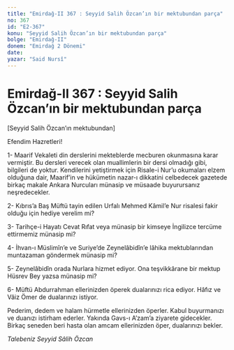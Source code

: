 ```yaml
---
title: "Emirdağ-II 367 : Seyyid Salih Özcan’ın bir mektubundan parça"
no: 367
id: "E2-367"
konu: "Seyyid Salih Özcan’ın bir mektubundan parça"
bolge: "Emirdağ-II"
donem: "Emirdağ 2 Dönemi"
date: 
yazar: "Said Nursî"
---
```


# Emirdağ-II 367 : Seyyid Salih Özcan’ın bir mektubundan parça

<p class="takdim">[Seyyid Salih Özcan’ın mektubundan]</p>

Efendim Hazretleri!

1- Maarif Vekaleti din derslerini mekteblerde mecburen okunmasına karar vermiştir. Bu dersleri verecek olan muallimlerin bir dersi olmadığı gibi, bilgileri de yoktur. Kendilerini yetiştirmek için Risale-i Nur’u okumaları elzem olduğuna dair, Maarif’in ve hükümetin nazar-ı dikkatini celbedecek gazetede birkaç makale Ankara Nurcuları münasip ve müsaade buyurursanız neşredecekler.

2- Kıbrıs’a Baş Müftü tayin edilen Urfalı Mehmed Kâmil’e Nur risalesi fakir olduğu için hediye verelim mi?

3- Tarihçe-i Hayatı Cevat Rıfat veya münasip bir kimseye İngilizce tercüme ettirmemiz münasip mi?

4- İhvan-ı Müslimîn’e ve Suriye’de Zeynelâbidîn’e lâhika mektublarından muntazaman göndermek münasip mi?

5- Zeynelâbidîn orada Nurlara hizmet ediyor. Ona teşvikkârane bir mektup Hüsrev Bey yazsa münasip mi?

6- Müftü Abdurrahman ellerinizden öperek dualarınızı rica ediyor. Hâfız ve Vâiz Ömer de dualarınızı istiyor.

Pederim, dedem ve halam hürmetle ellerinizden öperler. Kabul buyurmanızı ve duanızı istirham ederler. Yakında Gavs-ı A’zam’a ziyarete gidecekler. Birkaç seneden beri hasta olan amcam ellerinizden öper, dualarınızı bekler.

*Talebeniz*
*Seyyid Sâlih Özcan*
